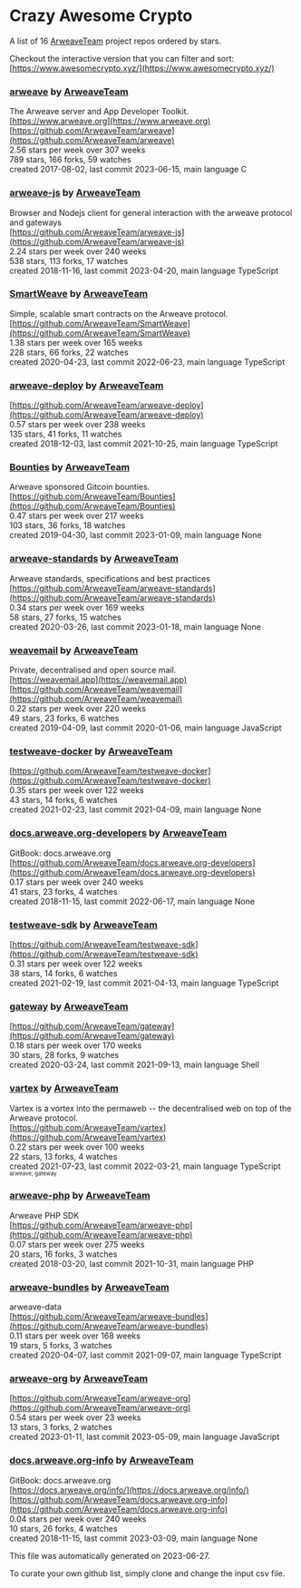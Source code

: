 # Crazy Awesome Crypto
A list of 16 [ArweaveTeam](https://github.com/ArweaveTeam) project repos ordered by stars.  

Checkout the interactive version that you can filter and sort: 
[https://www.awesomecrypto.xyz/](https://www.awesomecrypto.xyz/)  


### [arweave](https://github.com/ArweaveTeam/arweave) by [ArweaveTeam](https://github.com/ArweaveTeam)  
The Arweave server and App Developer Toolkit.  
[https://www.arweave.org](https://www.arweave.org)  
[https://github.com/ArweaveTeam/arweave](https://github.com/ArweaveTeam/arweave)  
2.56 stars per week over 307 weeks  
789 stars, 166 forks, 59 watches  
created 2017-08-02, last commit 2023-06-15, main language C  


### [arweave-js](https://github.com/ArweaveTeam/arweave-js) by [ArweaveTeam](https://github.com/ArweaveTeam)  
Browser and Nodejs client for general interaction with the arweave protocol and gateways  
[https://github.com/ArweaveTeam/arweave-js](https://github.com/ArweaveTeam/arweave-js)  
2.24 stars per week over 240 weeks  
538 stars, 113 forks, 17 watches  
created 2018-11-16, last commit 2023-04-20, main language TypeScript  


### [SmartWeave](https://github.com/ArweaveTeam/SmartWeave) by [ArweaveTeam](https://github.com/ArweaveTeam)  
Simple, scalable smart contracts on the Arweave protocol.  
[https://github.com/ArweaveTeam/SmartWeave](https://github.com/ArweaveTeam/SmartWeave)  
1.38 stars per week over 165 weeks  
228 stars, 66 forks, 22 watches  
created 2020-04-23, last commit 2022-06-23, main language TypeScript  


### [arweave-deploy](https://github.com/ArweaveTeam/arweave-deploy) by [ArweaveTeam](https://github.com/ArweaveTeam)  
  
[https://github.com/ArweaveTeam/arweave-deploy](https://github.com/ArweaveTeam/arweave-deploy)  
0.57 stars per week over 238 weeks  
135 stars, 41 forks, 11 watches  
created 2018-12-03, last commit 2021-10-25, main language TypeScript  


### [Bounties](https://github.com/ArweaveTeam/Bounties) by [ArweaveTeam](https://github.com/ArweaveTeam)  
Arweave sponsored Gitcoin bounties.  
[https://github.com/ArweaveTeam/Bounties](https://github.com/ArweaveTeam/Bounties)  
0.47 stars per week over 217 weeks  
103 stars, 36 forks, 18 watches  
created 2019-04-30, last commit 2023-01-09, main language None  


### [arweave-standards](https://github.com/ArweaveTeam/arweave-standards) by [ArweaveTeam](https://github.com/ArweaveTeam)  
Arweave standards, specifications and best practices   
[https://github.com/ArweaveTeam/arweave-standards](https://github.com/ArweaveTeam/arweave-standards)  
0.34 stars per week over 169 weeks  
58 stars, 27 forks, 15 watches  
created 2020-03-26, last commit 2023-01-18, main language None  


### [weavemail](https://github.com/ArweaveTeam/weavemail) by [ArweaveTeam](https://github.com/ArweaveTeam)  
Private, decentralised and open source mail.  
[https://weavemail.app](https://weavemail.app)  
[https://github.com/ArweaveTeam/weavemail](https://github.com/ArweaveTeam/weavemail)  
0.22 stars per week over 220 weeks  
49 stars, 23 forks, 6 watches  
created 2019-04-09, last commit 2020-01-06, main language JavaScript  


### [testweave-docker](https://github.com/ArweaveTeam/testweave-docker) by [ArweaveTeam](https://github.com/ArweaveTeam)  
  
[https://github.com/ArweaveTeam/testweave-docker](https://github.com/ArweaveTeam/testweave-docker)  
0.35 stars per week over 122 weeks  
43 stars, 14 forks, 6 watches  
created 2021-02-23, last commit 2021-04-09, main language None  


### [docs.arweave.org-developers](https://github.com/ArweaveTeam/docs.arweave.org-developers) by [ArweaveTeam](https://github.com/ArweaveTeam)  
GitBook: docs.arweave.org  
[https://github.com/ArweaveTeam/docs.arweave.org-developers](https://github.com/ArweaveTeam/docs.arweave.org-developers)  
0.17 stars per week over 240 weeks  
41 stars, 23 forks, 4 watches  
created 2018-11-15, last commit 2022-06-17, main language None  


### [testweave-sdk](https://github.com/ArweaveTeam/testweave-sdk) by [ArweaveTeam](https://github.com/ArweaveTeam)  
  
[https://github.com/ArweaveTeam/testweave-sdk](https://github.com/ArweaveTeam/testweave-sdk)  
0.31 stars per week over 122 weeks  
38 stars, 14 forks, 6 watches  
created 2021-02-19, last commit 2021-04-13, main language TypeScript  


### [gateway](https://github.com/ArweaveTeam/gateway) by [ArweaveTeam](https://github.com/ArweaveTeam)  
  
[https://github.com/ArweaveTeam/gateway](https://github.com/ArweaveTeam/gateway)  
0.18 stars per week over 170 weeks  
30 stars, 28 forks, 9 watches  
created 2020-03-24, last commit 2021-09-13, main language Shell  


### [vartex](https://github.com/ArweaveTeam/vartex) by [ArweaveTeam](https://github.com/ArweaveTeam)  
Vartex is a vortex into the permaweb -- the decentralised web on top of the Arweave protocol.  
[https://github.com/ArweaveTeam/vartex](https://github.com/ArweaveTeam/vartex)  
0.22 stars per week over 100 weeks  
22 stars, 13 forks, 4 watches  
created 2021-07-23, last commit 2022-03-21, main language TypeScript  
<sub><sup>arweave, gateway</sup></sub>


### [arweave-php](https://github.com/ArweaveTeam/arweave-php) by [ArweaveTeam](https://github.com/ArweaveTeam)  
Arweave PHP SDK  
[https://github.com/ArweaveTeam/arweave-php](https://github.com/ArweaveTeam/arweave-php)  
0.07 stars per week over 275 weeks  
20 stars, 16 forks, 3 watches  
created 2018-03-20, last commit 2021-10-31, main language PHP  


### [arweave-bundles](https://github.com/ArweaveTeam/arweave-bundles) by [ArweaveTeam](https://github.com/ArweaveTeam)  
arweave-data  
[https://github.com/ArweaveTeam/arweave-bundles](https://github.com/ArweaveTeam/arweave-bundles)  
0.11 stars per week over 168 weeks  
19 stars, 5 forks, 3 watches  
created 2020-04-07, last commit 2021-09-07, main language TypeScript  


### [arweave-org](https://github.com/ArweaveTeam/arweave-org) by [ArweaveTeam](https://github.com/ArweaveTeam)  
  
[https://github.com/ArweaveTeam/arweave-org](https://github.com/ArweaveTeam/arweave-org)  
0.54 stars per week over 23 weeks  
13 stars, 3 forks, 2 watches  
created 2023-01-11, last commit 2023-05-09, main language JavaScript  


### [docs.arweave.org-info](https://github.com/ArweaveTeam/docs.arweave.org-info) by [ArweaveTeam](https://github.com/ArweaveTeam)  
GitBook: docs.arweave.org  
[https://docs.arweave.org/info/](https://docs.arweave.org/info/)  
[https://github.com/ArweaveTeam/docs.arweave.org-info](https://github.com/ArweaveTeam/docs.arweave.org-info)  
0.04 stars per week over 240 weeks  
10 stars, 26 forks, 4 watches  
created 2018-11-15, last commit 2023-03-09, main language None  


This file was automatically generated on 2023-06-27.  

To curate your own github list, simply clone and change the input csv file.  
